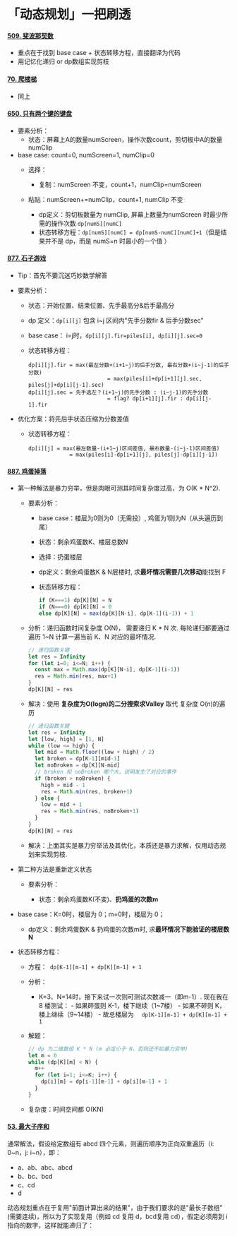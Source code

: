 # 「动态规划」一把刷透

#### [509. 斐波那契数](https://leetcode-cn.com/problems/fibonacci-number/)

- 重点在于找到 base case + 状态转移方程，直接翻译为代码
- 用记忆化递归 or dp数组实现剪枝

#### [70. 爬楼梯](https://leetcode-cn.com/problems/climbing-stairs) 

-  同上

#### [650. 只有两个键的键盘](https://leetcode-cn.com/problems/2-keys-keyboard/)

- 要素分析：
    - 状态：屏幕上A的数量numScreen，操作次数count，剪切板中A的数量numClip
- base case: count=0, numScreen=1, numClip=0
    - 选择：

      - 复制：numScreen 不变，count+1，numClip=numScreen
  - 粘贴：numScreen+=numClip，count+1, numClip 不变
    - dp定义：剪切板数量为 numClip, 屏幕上数量为numScreen 时最少所需的操作次数 ```dp[numS][numC]```
    - 状态转移方程：```dp[numS][numC] = dp[numS-numC][numC]+1```（但是结果并不是 dp，而是 numS=n 时最小的一个值 ）

#### [877. 石子游戏](https://leetcode-cn.com/problems/stone-game/)

- Tip：首先不要沉迷巧妙数学解答

- 要素分析：

  - 状态：开始位置、结束位置、先手最高分&后手最高分

  - dp 定义：```dp[i][j]``` 包含 i~j 区间内"先手分数fir & 后手分数sec"

  - base case： i=j时，```dp[i][j].fir=piles[i], dp[i][j].sec=0```

  - 状态转移方程：

    ```
    dp[i][j].fir = max(最左分数+(i+1~j)的后手分数, 最右分数+(i~j-1)的后手分数)
    						 = max(piles[i]+dp[i+1][j].sec, piles[j]+dp[i][j-1].sec)
    dp[i][j].sec = 先手选左？(i+1~j)的先手分数 : (i~j-1)的先手分数
    						 = flag? dp[i+1][j].fir : dp[i][j-1].fir
    ```
  
- 优化方案：将先后手状态压缩为分数差值

  - 状态转移方程：

    ```
    dp[i][j] = max(最左数量-(i+1~j)区间差值, 最右数量-(i~j-1)区间差值)
        		 = max(piles[i]-dp[i+1][j], piles[j]-dp[i][j-1])
    ```

#### [887. 鸡蛋掉落](https://leetcode-cn.com/problems/super-egg-drop/)

- 第一种解法是暴力穷举，但是肉眼可测其时间复杂度过高，为 O(K * N^2). 

  - 要素分析：

    - base case：楼层为0则为0（无需投）, 鸡蛋为1则为N（从头遍历到尾）
    
    - 状态：剩余鸡蛋数K、楼层总数N
    
    - 选择：扔蛋楼层
    
    - dp定义：剩余鸡蛋数K & N层楼时, 求**最坏情况需要几次移动**能找到 F
    
    - 状态转移方程：
    
      ``` js
      if (K===1) dp[K][N] = N
      if (N===0) dp[K][N] = 0
      else dp[K][N] = max(dp[K][N-i], dp[K-1](i-1)) + 1   
      ```
    
  - 分析：递归函数时间复杂度 O(N)， 需要递归 K * N 次. 每轮递归都要通过遍历 1~N 计算一遍当前 K、N 对应的最坏情况.

    ``` js
    // 递归函数关键
    let res = Infinity
    for (let i=0; i<=N; i++) {
      const max = Math.max(dp[K][N-i], dp[K-1](i-1))
      res = Math.min(res, max+1)
    }
    dp[K][N] = res
    ```

  - 解决：使用 **复杂度为O(logn)的二分搜索求Valley** 取代 复杂度 O(n)的遍历

    ``` js
    // 递归函数关键
    let res = Infinity
    let [low, high] = [1, N]
    while (low <= high) {
      let mid = Math.floor((low + high) / 2)
      let broken = dp[K-1][mid-1]
      let noBroken = dp[K][N-mid]
      // broken 和 noBroken 哪个大，说明发生了对应的事件
      if (broken > noBroken) {
        high = mid - 1
        res = Math.min(res, broken+1)
      } else {
        low = mid + 1
        res = Math.min(res, noBroken+1)
      }
    }
    dp[K][N] = res
    ```

  - 解决：上面其实是暴力穷举法及其优化，本质还是暴力求解，仅用动态规划来实现剪枝.

- 第二种方法是重新定义状态

  - 要素分析：

    - 状态：剩余鸡蛋数K(不变)、**扔鸡蛋的次数m**
- base case：K=0时，楼层为 0；m=0时，楼层为 0；
  
    - dp定义：剩余鸡蛋数K & 扔鸡蛋的次数m时, 求**最坏情况下能验证的楼层数 N**
- 状态转移方程：
  
  - 方程：``` dp[K-1][m-1] + dp[K][m-1] + 1```
    
  - 分析：
    
    - K=3、N=14时，接下来试一次则可测试次数减一（即m-1）. 现在我在8 楼测试：
          - 如果碎蛋则 K-1，楼下继续（1~7楼）
          - 如果不碎则 K，楼上继续（9~14楼）
          - 故总楼层为 ```  dp[K-1][m-1] + dp[K][m-1] + 1```
    
  - 解题：
  
    ``` js
    // dp 为二维数组 K * N (m 必定小于 N，否则还不如暴力穷举)
    let m = 0
    while (dp[K][m] < N) {
      m++
      for (let i=1; i<=K; i++) {
        dp[i][m] = dp[i-1][m-1] + dp[i][m-1] + 1
      }
    }
    ```
  
  - 复杂度：时间空间都 O(KN)

#### [53. 最大子序和](https://leetcode-cn.com/problems/maximum-subarray/)

通常解法，假设给定数组有 abcd 四个元素，则遍历顺序为正向双重遍历（i: 0~n，j: i~n），即：

- a、ab、abc、abcd
- b、bc、bcd
- c、cd
- d

动态规划重点在于复用"前面计算出来的结果"，由于我们要求的是"最长子数组"(需要连续)，所以为了实现复用（例如 cd 复用 d，bcd复用 cd），假定必须用到 i 指向的数字，这样就能递归了：